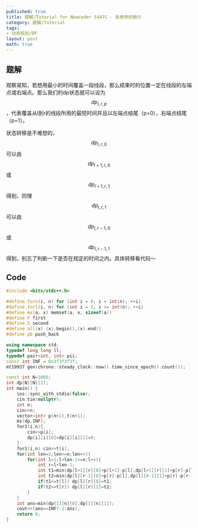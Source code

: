 ```yaml
---
published: true
title: 题解/Tutorial for Nowcoder 5447C - 张老师的旅行
category: 题解/Tutorial
tags:
- 动态规划/DP
layout: post
math: true
---
```


<!-- more -->

## 题解

观察易知，若想用最小的时间覆盖一段线段，那么结束时的位置一定在线段的左端点或右端点。那么我们的dp状态就可以设为$$dp_{l,r,p}$$，代表覆盖从l到r的线段所用的最短时间并且以左端点结尾（p=0），右端点结尾（p=1）。

状态转移是不难想的，$$dp_{l,r,0}$$可以由$$dp_{l+1,r,0}$$或$$dp_{l+1,r,1}$$得到，同理$$dp_{l,r,1}$$可以由$$dp_{l,r-1,0}$$或$$dp_{l,r-1,1}$$得到，别忘了判断一下是否在规定的时间之内。具体转移看代码～

## Code

```cpp
#include <bits/stdc++.h>

#define forn(i, n) for (int i = 0; i < int(n); ++i)
#define for1(i, n) for (int i = 1; i <= int(n); ++i)
#define ms(a, x) memset(a, x, sizeof(a))
#define F first
#define S second
#define all(x) (x).begin(),(x).end()
#define pb push_back

using namespace std;
typedef long long ll;
typedef pair<int, int> pii;
const int INF = 0x3f3f3f3f;
mt19937 gen(chrono::steady_clock::now().time_since_epoch().count());

const int N=1005;
int dp[N][N][2];
int main() {
    ios::sync_with_stdio(false);
    cin.tie(nullptr);
    int n;
    cin>>n;
    vector<int> p(n+1),t(n+1);
    ms(dp,INF);
    for1(i,n){
        cin>>p[i];
        dp[i][i][0]=dp[i][i][1]=0;
    }
    for1(i,n) cin>>t[i];
    for(int len=2;len<=n;len++){
        for(int l=1;l+len-1<=n;l++){
            int r=l+len-1;
            int t1=min(dp[l+1][r][0]+p[l+1]-p[l],dp[l+1][r][1]+p[r]-p[l]);
            int t2=min(dp[l][r-1][0]+p[r]-p[l],dp[l][r-1][1]+p[r]-p[r-1]);
            if(t1<=t[l]) dp[l][r][0]=t1;
            if(t2<=t[r]) dp[l][r][1]=t2;
        }
    }
    int ans=min(dp[1][n][0],dp[1][n][1]);
    cout<<(ans==INF?-1:ans);
    return 0;
}
```